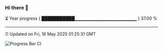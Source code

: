 ### Hi there 👋

⏳ Year progress { ███████████▁▁▁▁▁▁▁▁▁▁▁▁▁▁▁▁▁▁▁ } 37.00 %

---

⏰ Updated on Fri, 16 May 2025 01:25:31 GMT

![Progress Bar CI](https://github.com/JuvenileQ/Progress-Bar-CI/workflows/main/badge.svg)
